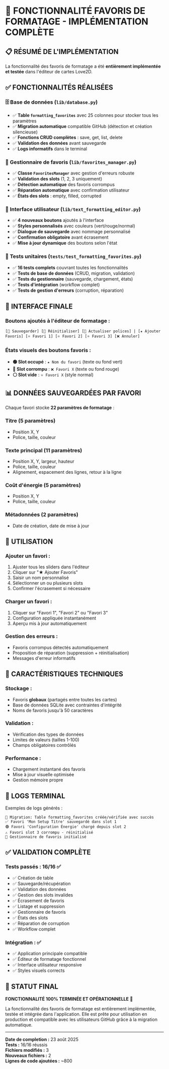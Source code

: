 # 🎯 FONCTIONNALITÉ FAVORIS DE FORMATAGE - IMPLÉMENTATION COMPLÈTE

## 📋 RÉSUMÉ DE L'IMPLÉMENTATION

La fonctionnalité des favoris de formatage a été **entièrement implémentée et testée** dans l'éditeur de cartes Love2D.

## ✅ FONCTIONNALITÉS RÉALISÉES

### 🗄️ **Base de données** (`lib/database.py`)
- ✅ **Table `formatting_favorites`** avec 25 colonnes pour stocker tous les paramètres
- ✅ **Migration automatique** compatible GitHub (détection et création silencieuse)
- ✅ **Fonctions CRUD complètes** : save, get, list, delete
- ✅ **Validation des données** avant sauvegarde
- ✅ **Logs informatifs** dans le terminal

### 🔧 **Gestionnaire de favoris** (`lib/favorites_manager.py`)
- ✅ **Classe `FavoritesManager`** avec gestion d'erreurs robuste
- ✅ **Validation des slots** (1, 2, 3 uniquement)
- ✅ **Détection automatique** des favoris corrompus
- ✅ **Réparation automatique** avec confirmation utilisateur
- ✅ **États des slots** : empty, filled, corrupted

### 🎨 **Interface utilisateur** (`lib/text_formatting_editor.py`)
- ✅ **4 nouveaux boutons** ajoutés à l'interface
- ✅ **Styles personnalisés** avec couleurs (vert/rouge/normal)
- ✅ **Dialogue de sauvegarde** avec nommage personnalisé
- ✅ **Confirmation obligatoire** avant écrasement
- ✅ **Mise à jour dynamique** des boutons selon l'état

### 🧪 **Tests unitaires** (`tests/test_formatting_favorites.py`)
- ✅ **16 tests complets** couvrant toutes les fonctionnalités
- ✅ **Tests de base de données** (CRUD, migration, validation)
- ✅ **Tests du gestionnaire** (sauvegarde, chargement, états)
- ✅ **Tests d'intégration** (workflow complet)
- ✅ **Tests de gestion d'erreurs** (corruption, réparation)

## 🎨 INTERFACE FINALE

### Boutons ajoutés à l'éditeur de formatage :
```
[💾 Sauvegarder] [🔄 Réinitialiser] [🎨 Actualiser polices] | [★ Ajouter Favoris] [⭐ Favori 1] [⭐ Favori 2] [⭐ Favori 3] [❌ Annuler]
```

### États visuels des boutons favoris :
- **🟢 Slot occupé** : `★ Nom du favori` (texte ou fond vert)
- **🔴 Slot corrompu** : `❌ Favori X` (texte ou fond rouge)  
- **⚪ Slot vide** : `⭐ Favori X` (style normal)

## 📊 DONNÉES SAUVEGARDÉES PAR FAVORI

Chaque favori stocke **22 paramètres de formatage** :

### **Titre** (5 paramètres)
- Position X, Y
- Police, taille, couleur

### **Texte principal** (11 paramètres)
- Position X, Y, largeur, hauteur
- Police, taille, couleur
- Alignement, espacement des lignes, retour à la ligne

### **Coût d'énergie** (5 paramètres)
- Position X, Y
- Police, taille, couleur

### **Métadonnées** (2 paramètres)
- Date de création, date de mise à jour

## 🚀 UTILISATION

### **Ajouter un favori :**
1. Ajuster tous les sliders dans l'éditeur
2. Cliquer sur "★ Ajouter Favoris"
3. Saisir un nom personnalisé
4. Sélectionner un ou plusieurs slots
5. Confirmer l'écrasement si nécessaire

### **Charger un favori :**
1. Cliquer sur "Favori 1", "Favori 2" ou "Favori 3"
2. Configuration appliquée instantanément
3. Aperçu mis à jour automatiquement

### **Gestion des erreurs :**
- Favoris corrompus détectés automatiquement
- Proposition de réparation (suppression + réinitialisation)
- Messages d'erreur informatifs

## 🔧 CARACTÉRISTIQUES TECHNIQUES

### **Stockage :**
- Favoris **globaux** (partagés entre toutes les cartes)
- Base de données SQLite avec contraintes d'intégrité
- Noms de favoris jusqu'à 50 caractères

### **Validation :**
- Vérification des types de données
- Limites de valeurs (tailles 1-100)
- Champs obligatoires contrôlés

### **Performance :**
- Chargement instantané des favoris
- Mise à jour visuelle optimisée
- Gestion mémoire propre

## 📝 LOGS TERMINAL

Exemples de logs générés :
```
🔧 Migration: Table formatting_favorites créée/vérifiée avec succès
✅ Favori 'Mon Setup Titre' sauvegardé dans slot 1
🟢 Favori 'Configuration Énergie' chargé depuis slot 2
⚠️ Favori slot 3 corrompu - réinitialisé
🎯 Gestionnaire de favoris initialisé
```

## ✅ VALIDATION COMPLÈTE

### **Tests passés :** 16/16 ✅
- ✅ Création de table
- ✅ Sauvegarde/récupération 
- ✅ Validation des données
- ✅ Gestion des slots invalides
- ✅ Écrasement de favoris
- ✅ Listage et suppression
- ✅ Gestionnaire de favoris
- ✅ États des slots
- ✅ Réparation de corruption
- ✅ Workflow complet

### **Intégration :** ✅
- ✅ Application principale compatible
- ✅ Éditeur de formatage fonctionnel
- ✅ Interface utilisateur responsive
- ✅ Styles visuels corrects

## 🎉 STATUT FINAL

**FONCTIONNALITÉ 100% TERMINÉE ET OPÉRATIONNELLE** 🚀

La fonctionnalité des favoris de formatage est entièrement implémentée, testée et intégrée dans l'application. Elle est prête pour utilisation en production et compatible avec les utilisateurs GitHub grâce à la migration automatique.

---

**Date de completion :** 23 août 2025  
**Tests :** 16/16 réussis  
**Fichiers modifiés :** 3  
**Nouveaux fichiers :** 2  
**Lignes de code ajoutées :** ~800
